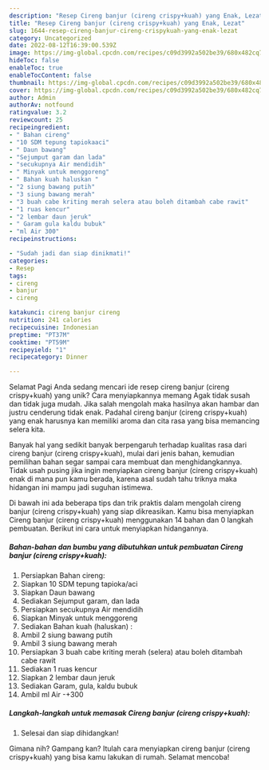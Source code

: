 ```yaml
---
description: "Resep Cireng banjur (cireng crispy+kuah) yang Enak, Lezat"
title: "Resep Cireng banjur (cireng crispy+kuah) yang Enak, Lezat"
slug: 1644-resep-cireng-banjur-cireng-crispykuah-yang-enak-lezat
category: Uncategorized
date: 2022-08-12T16:39:00.539Z
image: https://img-global.cpcdn.com/recipes/c09d3992a502be39/680x482cq70/cireng-banjur-cireng-crispykuah-foto-resep-utama.jpg
hideToc: false
enableToc: true
enableTocContent: false
thumbnail: https://img-global.cpcdn.com/recipes/c09d3992a502be39/680x482cq70/cireng-banjur-cireng-crispykuah-foto-resep-utama.jpg
cover: https://img-global.cpcdn.com/recipes/c09d3992a502be39/680x482cq70/cireng-banjur-cireng-crispykuah-foto-resep-utama.jpg
author: Admin
authorAv: notfound
ratingvalue: 3.2
reviewcount: 25
recipeingredient:
- " Bahan cireng"
- "10 SDM tepung tapiokaaci"
- " Daun bawang"
- "Sejumput garam dan lada"
- "secukupnya Air mendidih"
- " Minyak untuk menggoreng"
- " Bahan kuah haluskan "
- "2 siung bawang putih"
- "3 siung bawang merah"
- "3 buah cabe kriting merah selera atau boleh ditambah cabe rawit"
- "1 ruas kencur"
- "2 lembar daun jeruk"
- " Garam gula kaldu bubuk"
- "ml Air 300"
recipeinstructions:

- "Sudah jadi dan siap dinikmati!"
categories:
- Resep
tags:
- cireng
- banjur
- cireng

katakunci: cireng banjur cireng 
nutrition: 241 calories
recipecuisine: Indonesian
preptime: "PT37M"
cooktime: "PT59M"
recipeyield: "1"
recipecategory: Dinner

---
```



Selamat Pagi Anda sedang mencari ide resep cireng banjur (cireng crispy+kuah) yang unik? Cara menyiapkannya memang Agak tidak susah dan tidak juga mudah. Jika salah mengolah maka hasilnya akan hambar dan justru cenderung tidak enak. Padahal cireng banjur (cireng crispy+kuah) yang enak harusnya kan memiliki aroma dan cita rasa yang bisa memancing selera kita.




Banyak hal yang sedikit banyak berpengaruh terhadap kualitas rasa dari cireng banjur (cireng crispy+kuah), mulai dari jenis bahan, kemudian pemilihan bahan segar sampai cara membuat dan menghidangkannya. Tidak usah pusing jika ingin menyiapkan cireng banjur (cireng crispy+kuah) enak di mana pun kamu berada, karena asal sudah tahu triknya maka hidangan ini mampu jadi suguhan istimewa.


Di bawah ini ada beberapa tips dan trik praktis dalam mengolah cireng banjur (cireng crispy+kuah) yang siap dikreasikan. Kamu bisa menyiapkan Cireng banjur (cireng crispy+kuah) menggunakan 14 bahan dan 0 langkah pembuatan. Berikut ini cara untuk menyiapkan hidangannya.

<!--inarticleads1-->

##### Bahan-bahan dan bumbu yang dibutuhkan untuk pembuatan Cireng banjur (cireng crispy+kuah):

1. Persiapkan  Bahan cireng:
1. Siapkan 10 SDM tepung tapioka/aci
1. Siapkan  Daun bawang
1. Sediakan Sejumput garam, dan lada
1. Persiapkan secukupnya Air mendidih
1. Siapkan  Minyak untuk menggoreng
1. Sediakan  Bahan kuah (haluskan) :
1. Ambil 2 siung bawang putih
1. Ambil 3 siung bawang merah
1. Persiapkan 3 buah cabe kriting merah (selera) atau boleh ditambah cabe rawit
1. Sediakan 1 ruas kencur
1. Siapkan 2 lembar daun jeruk
1. Sediakan  Garam, gula, kaldu bubuk
1. Ambil ml Air -+300




<!--inarticleads2-->

##### Langkah-langkah untuk memasak Cireng banjur (cireng crispy+kuah):


1. Selesai dan siap dihidangkan!



Gimana nih? Gampang kan? Itulah cara menyiapkan cireng banjur (cireng crispy+kuah) yang bisa kamu lakukan di rumah. Selamat mencoba!
